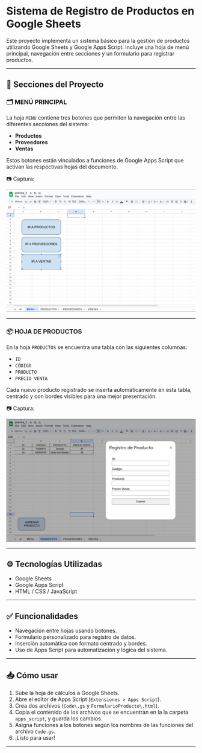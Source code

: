 # Sistema de Registro de Productos en Google Sheets

Este proyecto implementa un sistema básico para la gestión de productos utilizando Google Sheets y Google Apps Script. Incluye una hoja de menú principal, navegación entre secciones y un formulario para registrar productos.

---

## 📌 Secciones del Proyecto

### 🗂️ MENÚ PRINCIPAL

La hoja `MENU` contiene tres botones que permiten la navegación entre las diferentes secciones del sistema:

- **Productos**
- **Proveedores**
- **Ventas**

Estos botones están vinculados a funciones de Google Apps Script que activan las respectivas hojas del documento.

📷 Captura:

![Menú principal](menu_botones.png)

---

### 📦 HOJA DE PRODUCTOS

En la hoja `PRODUCTOS` se encuentra una tabla con las siguientes columnas:

- `ID`
- `CÓDIGO`
- `PRODUCTO`
- `PRECIO VENTA`

Cada nuevo producto registrado se inserta automáticamente en esta tabla, centrado y con bordes visibles para una mejor presentación.

📷 Captura:

![Tabla de productos](crear_producto.png)


---

## ⚙️ Tecnologías Utilizadas

- Google Sheets
- Google Apps Script
- HTML / CSS / JavaScript

---

## ✅ Funcionalidades

- Navegación entre hojas usando botones.
- Formulario personalizado para registro de datos.
- Inserción automática con formato centrado y bordes.
- Uso de Apps Script para automatización y lógica del sistema.

---

## 📥 Cómo usar

1. Sube la hoja de cálculos a Google Sheets.
2. Abre el editor de Apps Script (`Extensiones > Apps Script`).
3. Crea dos archivos (`Code\.gs` y `FormularioProducto\.html`).
4. Copia el contenido de los archivos que se encuentran en la la carpeta `apps_script`, y guarda los cambios.
4. Asigna funciones a los botones según los nombres de las funciones del archivo `Code.gs`.
5. ¡Listo para usar!

---


